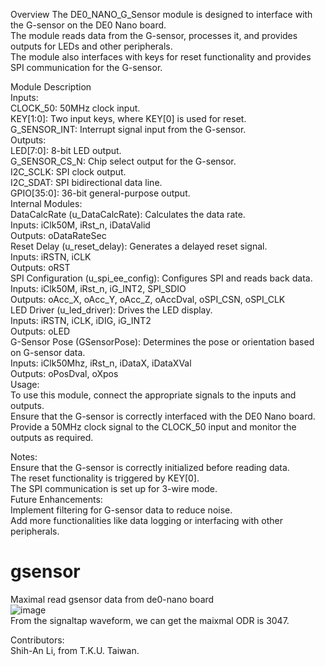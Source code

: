 Overview
The DE0_NANO_G_Sensor module is designed to interface with the G-sensor on the DE0 Nano board.  
The module reads data from the G-sensor, processes it, and provides outputs for LEDs and other peripherals.   
The module also interfaces with keys for reset functionality and provides SPI communication for the G-sensor.  

Module Description  
Inputs:  
  CLOCK_50: 50MHz clock input.  
  KEY[1:0]: Two input keys, where KEY[0] is used for reset.  
  G_SENSOR_INT: Interrupt signal input from the G-sensor.  
Outputs:  
  LED[7:0]: 8-bit LED output.  
  G_SENSOR_CS_N: Chip select output for the G-sensor.  
  I2C_SCLK: SPI clock output.  
  I2C_SDAT: SPI bidirectional data line.  
  GPIO[35:0]: 36-bit general-purpose output.  
Internal Modules:  
  DataCalcRate (u_DataCalcRate):  Calculates the data rate.  
    Inputs: iClk50M, iRst_n, iDataValid  
    Outputs: oDataRateSec  
Reset Delay (u_reset_delay): Generates a delayed reset signal.  
  Inputs: iRSTN, iCLK  
  Outputs: oRST  
SPI Configuration (u_spi_ee_config): Configures SPI and reads back data.  
  Inputs: iClk50M, iRst_n, iG_INT2, SPI_SDIO  
  Outputs: oAcc_X, oAcc_Y, oAcc_Z, oAccDval, oSPI_CSN, oSPI_CLK  
LED Driver (u_led_driver): Drives the LED display.  
  Inputs: iRSTN, iCLK, iDIG, iG_INT2  
  Outputs: oLED  
G-Sensor Pose (GSensorPose): Determines the pose or orientation based on G-sensor data.  
  Inputs: iClk50Mhz, iRst_n, iDataX, iDataXVal  
  Outputs: oPosDval, oXpos  
Usage:  
  To use this module, connect the appropriate signals to the inputs and outputs.   
  Ensure that the G-sensor is correctly interfaced with the DE0 Nano board.   
  Provide a 50MHz clock signal to the CLOCK_50 input and monitor the outputs as required.  
  
Notes:  
  Ensure that the G-sensor is correctly initialized before reading data.  
  The reset functionality is triggered by KEY[0].  
  The SPI communication is set up for 3-wire mode.  
Future Enhancements:  
  Implement filtering for G-sensor data to reduce noise.  
  Add more functionalities like data logging or interfacing with other peripherals.  
# gsensor  
Maximal read gsensor data from de0-nano board  
![image](https://github.com/Tkulishyhan/gsensor/assets/80139795/26d71a9c-e2fb-4234-a03d-aaabb245af35)  
From the signaltap waveform, we can get the maixmal ODR is 3047.  
  
Contributors:  
Shih-An Li, from T.K.U. Taiwan.  
